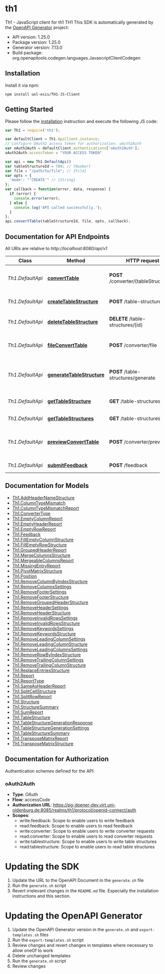 # th1

Th1 - JavaScript client for th1
TH1
This SDK is automatically generated by the [OpenAPI Generator](https://openapi-generator.tech) project:

- API version: 1.25.0
- Package version: 1.25.0
- Generator version: 7.13.0
- Build package: org.openapitools.codegen.languages.JavascriptClientCodegen

## Installation

Install it via npm:

```shell
npm install uol-esis/TH1-JS-Client
```

## Getting Started

Please follow the [installation](#installation) instruction and execute the following JS code:

```javascript
var Th1 = require('th1');

var defaultClient = Th1.ApiClient.instance;
// Configure OAuth2 access token for authorization: oAuth2Auth
var oAuth2Auth = defaultClient.authentications['oAuth2Auth'];
oAuth2Auth.accessToken = "YOUR ACCESS TOKEN"

var api = new Th1.DefaultApi()
var tableStructureId = 789; // {Number} 
var file = "/path/to/file"; // {File} 
var opts = {
  'mode': "'CREATE'" // {String} 
};
var callback = function(error, data, response) {
  if (error) {
    console.error(error);
  } else {
    console.log('API called successfully.');
  }
};
api.convertTable(tableStructureId, file, opts, callback);

```

## Documentation for API Endpoints

All URIs are relative to *http://localhost:8080/api/v1*

Class | Method | HTTP request | Description
------------ | ------------- | ------------- | -------------
*Th1.DefaultApi* | [**convertTable**](docs/DefaultApi.md#convertTable) | **POST** /converter/{tableStructureId} | Convert a table and save it to the database
*Th1.DefaultApi* | [**createTableStructure**](docs/DefaultApi.md#createTableStructure) | **POST** /table-structures | Create a new table structure
*Th1.DefaultApi* | [**deleteTableStructure**](docs/DefaultApi.md#deleteTableStructure) | **DELETE** /table-structures/{id} | Delete table structure by id
*Th1.DefaultApi* | [**fileConvertTable**](docs/DefaultApi.md#fileConvertTable) | **POST** /converter/file | Convert a table and return the result as a file
*Th1.DefaultApi* | [**generateTableStructure**](docs/DefaultApi.md#generateTableStructure) | **POST** /table-structures/generate | Generate a tableStructure and return the result as a json
*Th1.DefaultApi* | [**getTableStructure**](docs/DefaultApi.md#getTableStructure) | **GET** /table-structures/{id} | Get a table structure by id
*Th1.DefaultApi* | [**getTableStructures**](docs/DefaultApi.md#getTableStructures) | **GET** /table-structures | Get all table structures
*Th1.DefaultApi* | [**previewConvertTable**](docs/DefaultApi.md#previewConvertTable) | **POST** /converter/preview | Convert a table and return a preview of the result
*Th1.DefaultApi* | [**submitFeedback**](docs/DefaultApi.md#submitFeedback) | **POST** /feedback | Submit feedback


## Documentation for Models

 - [Th1.AddHeaderNameStructure](docs/AddHeaderNameStructure.md)
 - [Th1.ColumnTypeMismatch](docs/ColumnTypeMismatch.md)
 - [Th1.ColumnTypeMismatchReport](docs/ColumnTypeMismatchReport.md)
 - [Th1.ConverterType](docs/ConverterType.md)
 - [Th1.EmptyColumnReport](docs/EmptyColumnReport.md)
 - [Th1.EmptyHeaderReport](docs/EmptyHeaderReport.md)
 - [Th1.EmptyRowReport](docs/EmptyRowReport.md)
 - [Th1.Feedback](docs/Feedback.md)
 - [Th1.FillEmptyColumnStructure](docs/FillEmptyColumnStructure.md)
 - [Th1.FillEmptyRowStructure](docs/FillEmptyRowStructure.md)
 - [Th1.GroupedHeaderReport](docs/GroupedHeaderReport.md)
 - [Th1.MergeColumnsStructure](docs/MergeColumnsStructure.md)
 - [Th1.MergeableColumnsReport](docs/MergeableColumnsReport.md)
 - [Th1.MissingEntryReport](docs/MissingEntryReport.md)
 - [Th1.PivotMatrixStructure](docs/PivotMatrixStructure.md)
 - [Th1.Position](docs/Position.md)
 - [Th1.RemoveColumnByIndexStructure](docs/RemoveColumnByIndexStructure.md)
 - [Th1.RemoveColumnsSettings](docs/RemoveColumnsSettings.md)
 - [Th1.RemoveFooterSettings](docs/RemoveFooterSettings.md)
 - [Th1.RemoveFooterStructure](docs/RemoveFooterStructure.md)
 - [Th1.RemoveGroupedHeaderStructure](docs/RemoveGroupedHeaderStructure.md)
 - [Th1.RemoveHeaderSettings](docs/RemoveHeaderSettings.md)
 - [Th1.RemoveHeaderStructure](docs/RemoveHeaderStructure.md)
 - [Th1.RemoveInvalidRowsSettings](docs/RemoveInvalidRowsSettings.md)
 - [Th1.RemoveInvalidRowsStructure](docs/RemoveInvalidRowsStructure.md)
 - [Th1.RemoveKeywordsSettings](docs/RemoveKeywordsSettings.md)
 - [Th1.RemoveKeywordsStructure](docs/RemoveKeywordsStructure.md)
 - [Th1.RemoveLeadingColumnSettings](docs/RemoveLeadingColumnSettings.md)
 - [Th1.RemoveLeadingColumnStructure](docs/RemoveLeadingColumnStructure.md)
 - [Th1.RemoveLeadingColumnsSettings](docs/RemoveLeadingColumnsSettings.md)
 - [Th1.RemoveRowByIndexStructure](docs/RemoveRowByIndexStructure.md)
 - [Th1.RemoveTrailingColumnSettings](docs/RemoveTrailingColumnSettings.md)
 - [Th1.RemoveTrailingColumnStructure](docs/RemoveTrailingColumnStructure.md)
 - [Th1.ReplaceEntriesStructure](docs/ReplaceEntriesStructure.md)
 - [Th1.Report](docs/Report.md)
 - [Th1.ReportType](docs/ReportType.md)
 - [Th1.SameAsHeaderReport](docs/SameAsHeaderReport.md)
 - [Th1.SplitCellStructure](docs/SplitCellStructure.md)
 - [Th1.SplitRowReport](docs/SplitRowReport.md)
 - [Th1.Structure](docs/Structure.md)
 - [Th1.StructureSummary](docs/StructureSummary.md)
 - [Th1.SumReport](docs/SumReport.md)
 - [Th1.TableStructure](docs/TableStructure.md)
 - [Th1.TableStructureGenerationResponse](docs/TableStructureGenerationResponse.md)
 - [Th1.TableStructureGenerationSettings](docs/TableStructureGenerationSettings.md)
 - [Th1.TableStructureSummary](docs/TableStructureSummary.md)
 - [Th1.TransposeMatrixReport](docs/TransposeMatrixReport.md)
 - [Th1.TransposeMatrixStructure](docs/TransposeMatrixStructure.md)


## Documentation for Authorization


Authentication schemes defined for the API:
### oAuth2Auth


- **Type**: OAuth
- **Flow**: accessCode
- **Authorization URL**: https://pg-doener-dev.virt.uni-oldenburg.de:8085/realms/th1/protocol/openid-connect/auth
- **Scopes**: 
  - write:feedback: Scope to enable users to write feedback
  - read:feedback: Scope to enable users to read feedback
  - write:converter: Scope to enable users to write converter requests
  - read:converter: Scope to enable users to read converter requests
  - write:tablestructure: Scope to enable users to write table structures
  - read:tablestructure: Scope to enable users to read table structures


# Updating the SDK

1. Update the URL to the OpenAPI Document in the `generate.sh` file
2. Run the `generate.sh` script
3. Revert irrelevant changes in the `README.md` file. Especially the installation instructions and this section.

# Updating the OpenAPI Generator

1. Update the OpenAPI Generator version in the `generate.sh` and `export-templates.sh` files
2. Run the `export-templates.sh` script
3. Review changes and revert changes in templates where necessary to allow oneOf to work
4. Delete unchanged templates
5. Run the `generate.sh` script
6. Review changes
